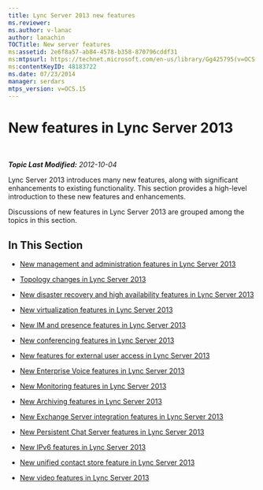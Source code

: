 ```yaml
---
title: Lync Server 2013 new features
ms.reviewer: 
ms.author: v-lanac
author: lanachin
TOCTitle: New server features
ms:assetid: 2e6f8a57-ab84-4578-b358-870796cddf31
ms:mtpsurl: https://technet.microsoft.com/en-us/library/Gg425795(v=OCS.15)
ms:contentKeyID: 48183722
ms.date: 07/23/2014
manager: serdars
mtps_version: v=OCS.15
---
```


<div data-xmlns="http://www.w3.org/1999/xhtml">

<div class="topic" data-xmlns="http://www.w3.org/1999/xhtml" data-msxsl="urn:schemas-microsoft-com:xslt" data-cs="http://msdn.microsoft.com/en-us/">

<div data-asp="http://msdn2.microsoft.com/asp">

# New features in Lync Server 2013

</div>

<div id="mainSection">

<div id="mainBody">

<span> </span>

_**Topic Last Modified:** 2012-10-04_

Lync Server 2013 introduces many new features, along with significant enhancements to existing functionality. This section provides a high-level introduction to these new features and enhancements.

Discussions of new features in Lync Server 2013 are grouped among the topics in this section.

<div>

## In This Section

  - [New management and administration features in Lync Server 2013](lync-server-2013-new-management-and-administration-features.md)

  - [Topology changes in Lync Server 2013](lync-server-2013-topology-changes.md)

  - [New disaster recovery and high availability features in Lync Server 2013](lync-server-2013-new-disaster-recovery-and-high-availability-features.md)

  - [New virtualization features in Lync Server 2013](lync-server-2013-new-virtualization-features.md)

  - [New IM and presence features in Lync Server 2013](lync-server-2013-new-im-and-presence-features.md)

  - [New conferencing features in Lync Server 2013](lync-server-2013-new-conferencing-features.md)

  - [New features for external user access in Lync Server 2013](lync-server-2013-new-features-for-external-user-access.md)

  - [New Enterprise Voice features in Lync Server 2013](lync-server-2013-new-enterprise-voice-features.md)

  - [New Monitoring features in Lync Server 2013](lync-server-2013-new-monitoring-features.md)

  - [New Archiving features in Lync Server 2013](lync-server-2013-new-archiving-features.md)

  - [New Exchange Server integration features in Lync Server 2013](lync-server-2013-new-exchange-server-integration-features.md)

  - [New Persistent Chat Server features in Lync Server 2013](lync-server-2013-new-persistent-chat-server-features.md)

  - [New IPv6 features in Lync Server 2013](lync-server-2013-new-ipv6-features.md)

  - [New unified contact store feature in Lync Server 2013](lync-server-2013-new-unified-contact-store-feature.md)

  - [New video features in Lync Server 2013](lync-server-2013-new-video-features.md)

</div>

</div>

<span> </span>

</div>

</div>

</div>

